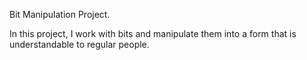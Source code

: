 Bit Manipulation Project.

In this project, I work with bits and manipulate them into a form that is understandable to regular people.
